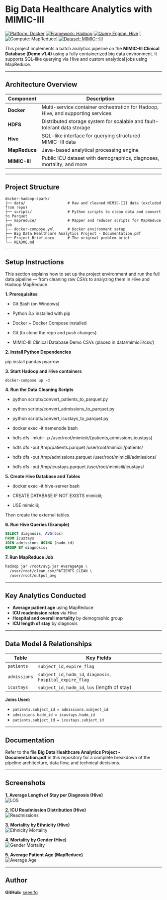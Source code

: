 # Big Data Healthcare Analytics with MIMIC-III

[![Platform: Docker](https://img.shields.io/badge/Platform-Docker-2496ED?logo=docker&logoColor=white&style=flat-square)](https://www.docker.com/) 
[![Framework: Hadoop](https://img.shields.io/badge/Framework-Hadoop-66CC00?logo=apache&logoColor=white&style=flat-square)](https://hadoop.apache.org/)
[![Query Engine: Hive](https://img.shields.io/badge/Analytics-Hive-FDEE21?logo=apache-hive&logoColor=black&style=flat-square)](https://hive.apache.org/)
[![Compute: MapReduce](https://img.shields.io/badge/Compute-MapReduce-E34F26?style=flat-square)]
[![Dataset: MIMIC--III](https://img.shields.io/badge/Dataset-MIMIC--III-lightgrey?style=flat-square)](https://physionet.org/content/mimiciii-demo/1.4/)

This project implements a batch analytics pipeline on the **MIMIC-III Clinical Database (Demo v1.4)** using a fully containerized big data environment. It supports SQL-like querying via Hive and custom analytical jobs using MapReduce.

---

## Architecture Overview

| Component   | Description |
|------------|-------------|
| **Docker** | Multi-service container orchestration for Hadoop, Hive, and supporting services |
| **HDFS**   | Distributed storage system for scalable and fault-tolerant data storage |
| **Hive**   | SQL-like interface for querying structured MIMIC-III data |
| **MapReduce** | Java-based analytical processing engine |
| **MIMIC-III** | Public ICU dataset with demographics, diagnoses, mortality, and more |

---

## Project Structure

```
docker-hadoop-spark/
├── data/                   # Raw and cleaned MIMIC-III data (excluded from repo)
├── scripts/                # Python scripts to clean data and convert to Parquet
├── mapreduce/              # Mapper and reducer scripts for MapReduce job
├── docker-compose.yml      # Docker environment setup
├── Big Data Healthcare Analytics Project - Documentation.pdf
├── Project Brief.docx      # The original problem brief
└── README.md
```

---

## Setup Instructions
This section explains how to set up the project environment and run the full data pipeline — from cleaning raw CSVs to analyzing them in Hive and Hadoop MapReduce.

**1. Prerequisites**
* Git Bash (on Windows)

* Python 3.x installed with pip

* Docker + Docker Compose installed

* Git (to clone the repo and push changes)

* MIMIC-III Clinical Database Demo CSVs (placed in data/mimiciii/csv/)

**2. Install Python Dependencies**

pip install pandas pyarrow

**3. Start Hadoop and Hive containers**
```cd /c/Users/Seif/docker-hadoop-spark
docker-compose up -d
```
**4. Run the Data Cleaning Scripts**

* python scripts/convert_patients_to_parquet.py

* python scripts/convert_admissions_to_parquet.py

* python scripts/convert_icustays_to_parquet.py

* docker exec -it namenode bash

* hdfs dfs -mkdir -p /user/root/mimiciii/{patients,admissions,icustays}

* hdfs dfs -put /tmp/patients.parquet /user/root/mimiciii/patients/

* hdfs dfs -put /tmp/admissions.parquet /user/root/mimiciii/admissions/

* hdfs dfs -put /tmp/icustays.parquet /user/root/mimiciii/icustays/

**5. Create Hive Database and Tables**

* docker exec -it hive-server bash

* CREATE DATABASE IF NOT EXISTS mimiciii;
  
* USE mimiciii;

Then create the external tables.

**6. Run Hive Queries (Example)**

```sql
SELECT diagnosis, AVG(los)
FROM icustays
JOIN admissions USING (hadm_id)
GROUP BY diagnosis;
```

**7. Run MapReduce Job**

```bash
hadoop jar /root/avg.jar AverageAge \
  /user/root/clean_csv/PATIENTS_CLEAN \
  /user/root/output_avg
```
---

## Key Analytics Conducted

- **Average patient age** using MapReduce  
- **ICU readmission rates** via Hive  
- **Hospital and overall mortality** by demographic group  
- **ICU length of stay** by diagnosis  

---

## Data Model & Relationships

| Table       | Key Fields |
|-------------|------------|
| `patients`  | `subject_id`, `expire_flag` |
| `admissions` | `subject_id`, `hadm_id`, `diagnosis`, `hospital_expire_flag` |
| `icustays`  | `subject_id`, `hadm_id`, `los` (length of stay) |

**Joins Used:**
- `patients.subject_id = admissions.subject_id`  
- `admissions.hadm_id = icustays.hadm_id`  
- `patients.subject_id = icustays.subject_id`  

---

## Documentation

Refer to the file **Big Data Healthcare Analytics Project - Documentation.pdf** in this repository for a complete breakdown of the pipeline architecture, data flow, and technical decisions.

---

## Screenshots

**1. Average Length of Stay per Diagnosis (Hive)**  
![LOS](https://github.com/user-attachments/assets/e385ef81-965f-40c4-b417-5c934ba58b89)

**2. ICU Readmission Distribution (Hive)**  
![Readmissions](https://github.com/user-attachments/assets/c5b02b05-ee6f-4c69-a864-ddf34cde8476)

**3. Mortality by Ethnicity (Hive)**  
![Ethnicity Mortality](https://github.com/user-attachments/assets/e5274175-6a8e-4746-8432-a60d620e17be)

**4. Mortality by Gender (Hive)**  
![Gender Mortality](https://github.com/user-attachments/assets/df0b077c-0552-4c78-8005-1652355cabfa)

**5. Average Patient Age (MapReduce)**  
![Average Age](https://github.com/user-attachments/assets/8a79a939-e468-42ce-8ee6-8c2b64cd2097)

---

## Author

**GitHub:** [seeeifg](https://github.com/seeeifg)
